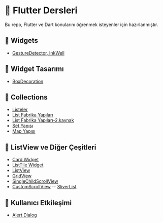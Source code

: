 # 📘 Flutter Dersleri

Bu repo, Flutter ve Dart konularını öğrenmek isteyenler için hazırlanmıştır.

## 📂 Widgets
- [GestureDetector, InkWell](widgetdesign/detectors.md)

  
## 📂 Widget Tasarımı
- [BoxDecoration](widgetdesign/boxdecoration.md)




## 📂 Collections

- [Listeler](collections/list.md)
- [List Fabrika Yapıları](collections/listfactory2.md)
- [List Fabrika Yapıları-2.kaynak](collections/listfactory.md)
- [Set Yapısı](collections/sets.md)
- [Map Yapısı](collections/maps.md)
  
## 📂 ListView ve Diğer Çeşitleri

- [Card Widget](listtypes/card.md)
- [ListTile Widget](listtypes/listile.md)
- [ListView](listtypes/listview.md)
- [GridView](listtypes/gridview.md)
- [SingleChildScrollView](listtypes/singlescrollview.md)
- [CustomScrollView](listtypes/customscrollview.md)
-- [SliverList](listtypes/sliverlist.md)

## 📂 Kullanıcı Etkileşimi

- [Alert Dialog](dialogs/alertdialog.md)
